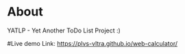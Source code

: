 # About

YATLP - Yet Another ToDo List Project :)

#Live demo
Link: https://plvs-vltra.github.io/web-calculator/